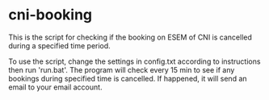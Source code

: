 # cni-booking

This is the script for checking if the booking on ESEM of CNI is cancelled during a specified time period.

To use the script, change the settings in config.txt according to instructions then run 'run.bat'. The program will check every 15 min to see if any bookings during specified time is cancelled. If happened, it will send an email to your email account. 
